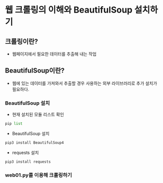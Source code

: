 # 웹 크롤링의 이해와 BeautifulSoup 설치하기

## 크롤링이란?
- 웹페이지에서 필요한 데이터를 추출해 내는 작업

## BeautifulSoup이란?
- 웹에 있는 데이터를 가져와서 추출할 경우 사용하는 외부 라이브러리로 추가 설치가 필요하다.

### BeautifulSoup 설치
- 현재 설치된 모듈 리스트 확인
```python
pip list
```
- BeautifulSoup 설치
```python
pip3 install BeautifulSoup4
```
- requests 설치
```python
pip3 install requests
```

### web01.py를 이용해 크롤링하기